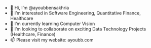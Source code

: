 - 👋 Hi, I’m @ayoubbensakhria
- 👀 I’m interested in Software Engineering, Quantitative Finance, Healthcare
- 🌱 I’m currently learning Computer Vision
- 💞️ I’m looking to collaborate on exciting Data Technology Projects (Healthcare, Finance)
- 📫 Please visit my website: ayoubb.com

<!---
ayoubbensakhria/ayoubbensakhria is a ✨ special ✨ repository because its `README.md` (this file) appears on your GitHub profile.
You can click the Preview link to take a look at your changes.
--->

